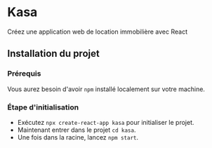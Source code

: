 # Kasa #

Créez une application web de location immobilière avec React

## Installation du projet ##

### Prérequis

Vous aurez besoin d'avoir `npm` installé localement sur votre machine.

### Étape d'initialisation

- Exécutez `npx create-react-app kasa` pour initialiser le projet.
- Maintenant entrer dans le projet `cd kasa`.
- Une fois dans la racine, lancez `npm start`.
